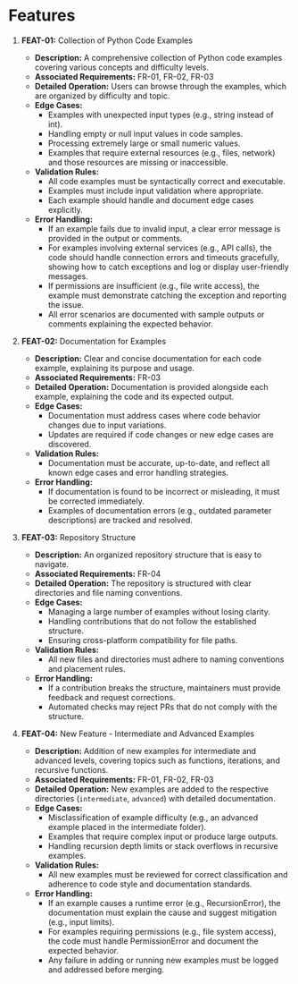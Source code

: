 # Features

1. **FEAT-01:** Collection of Python Code Examples

   - **Description:** A comprehensive collection of Python code examples covering various concepts and difficulty levels.
   - **Associated Requirements:** FR-01, FR-02, FR-03
   - **Detailed Operation:** Users can browse through the examples, which are organized by difficulty and topic.
   - **Edge Cases:**
     - Examples with unexpected input types (e.g., string instead of int).
     - Handling empty or null input values in code samples.
     - Processing extremely large or small numeric values.
     - Examples that require external resources (e.g., files, network) and those resources are missing or inaccessible.
   - **Validation Rules:**
     - All code examples must be syntactically correct and executable.
     - Examples must include input validation where appropriate.
     - Each example should handle and document edge cases explicitly.
   - **Error Handling:**
     - If an example fails due to invalid input, a clear error message is provided in the output or comments.
     - For examples involving external services (e.g., API calls), the code should handle connection errors and timeouts gracefully, showing how to catch exceptions and log or display user-friendly messages.
     - If permissions are insufficient (e.g., file write access), the example must demonstrate catching the exception and reporting the issue.
     - All error scenarios are documented with sample outputs or comments explaining the expected behavior.

2. **FEAT-02:** Documentation for Examples

   - **Description:** Clear and concise documentation for each code example, explaining its purpose and usage.
   - **Associated Requirements:** FR-03
   - **Detailed Operation:** Documentation is provided alongside each example, explaining the code and its expected output.
   - **Edge Cases:**
     - Documentation must address cases where code behavior changes due to input variations.
     - Updates are required if code changes or new edge cases are discovered.
   - **Validation Rules:**
     - Documentation must be accurate, up-to-date, and reflect all known edge cases and error handling strategies.
   - **Error Handling:**
     - If documentation is found to be incorrect or misleading, it must be corrected immediately.
     - Examples of documentation errors (e.g., outdated parameter descriptions) are tracked and resolved.

3. **FEAT-03:** Repository Structure

   - **Description:** An organized repository structure that is easy to navigate.
   - **Associated Requirements:** FR-04
   - **Detailed Operation:** The repository is structured with clear directories and file naming conventions.
   - **Edge Cases:**
     - Managing a large number of examples without losing clarity.
     - Handling contributions that do not follow the established structure.
     - Ensuring cross-platform compatibility for file paths.
   - **Validation Rules:**
     - All new files and directories must adhere to naming conventions and placement rules.
   - **Error Handling:**
     - If a contribution breaks the structure, maintainers must provide feedback and request corrections.
     - Automated checks may reject PRs that do not comply with the structure.

4. **FEAT-04:** New Feature - Intermediate and Advanced Examples

   - **Description:** Addition of new examples for intermediate and advanced levels, covering topics such as functions, iterations, and recursive functions.
   - **Associated Requirements:** FR-01, FR-02, FR-03
   - **Detailed Operation:** New examples are added to the respective directories (`intermediate`, `advanced`) with detailed documentation.
   - **Edge Cases:**
     - Misclassification of example difficulty (e.g., an advanced example placed in the intermediate folder).
     - Examples that require complex input or produce large outputs.
     - Handling recursion depth limits or stack overflows in recursive examples.
   - **Validation Rules:**
     - All new examples must be reviewed for correct classification and adherence to code style and documentation standards.
   - **Error Handling:**
     - If an example causes a runtime error (e.g., RecursionError), the documentation must explain the cause and suggest mitigation (e.g., input limits).
     - For examples requiring permissions (e.g., file system access), the code must handle PermissionError and document the expected behavior.
     - Any failure in adding or running new examples must be logged and addressed before merging.
